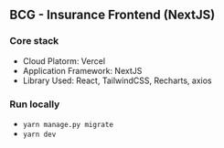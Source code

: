 ## BCG - Insurance Frontend (NextJS)

### Core stack

- Cloud Platorm: Vercel
- Application Framework: NextJS
- Library Used: React, TailwindCSS, Recharts, axios

### Run locally

- `yarn manage.py migrate`
- `yarn dev`

